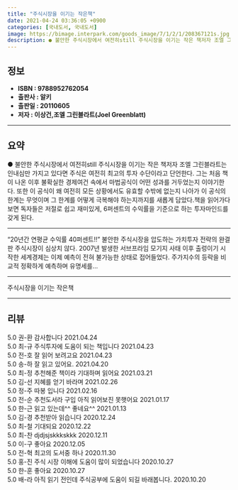 ```yaml
---
title: "주식시장을 이기는 작은책"
date: 2021-04-24 03:36:05 +0900
categories: [국내도서, 국내도서]
image: https://bimage.interpark.com/goods_image/7/1/2/1/208367121s.jpg
description: ● 불안한 주식시장에서 여전히still 주식시장을 이기는 작은 책저자 조엘 그린블라트는 인내심만 가지고 있다면 주식은 여전히 최고의 투자 수단이라고 단언한다. 그는 처음 책이 나온 이후 불확실한 경제여건 속에서 마법공식이 어떤 성과를 거두었는지 이야기한다. 또한 이 공식이 왜 여전히
---
```


## **정보**

- **ISBN : 9788952762054**
- **출판사 : 알키**
- **출판일 : 20110605**
- **저자 : 이상건,조엘 그린블라트(Joel Greenblatt)**

------



## **요약**

●  불안한 주식시장에서 여전히still 주식시장을 이기는 작은 책저자 조엘 그린블라트는 인내심만 가지고 있다면 주식은 여전히 최고의 투자 수단이라고 단언한다. 그는 처음 책이 나온 이후 불확실한 경제여건 속에서 마법공식이 어떤 성과를 거두었는지 이야기한다. 또한 이 공식이 왜 여전히 모든 상황에서도 유효할 수밖에 없는지 나아가 이 공식의 한계는 무엇이며 그 한계를 어떻게 극복해야 하는지까지를 새롭게 담았다.책을 읽어가다 보면 독자들은 저절로 쉽고 재미있게, 6퍼센트의 수익률을 기준으로 하는 투자마인드를 갖게 된다.

------

“20년간 연평균 수익률 40퍼센트!!” 불안한 주식시장을 압도하는 가치투자 전략의 완결판 주식시장이 심상치 않다.  2007년 발생한 서브프라임 모기지 사태 이후 출렁이기 시작한 세계경제는 이제 예측이 전혀 불가능한 상태로 접어들었다. 주가지수의 등락을 비교적 정확하게 예측하며 유명세를... 

------


주식시장을 이기는 작은책 

------


## **리뷰** 

5.0 권-환 감사합니다 2021.04.24 <br/>5.0 최-규 주식투자에 도움이 되는 책입니다 2021.04.23 <br/>5.0 전-호 잘 읽어 보려고요 2021.04.23 <br/>5.0 송-하 잘 읽고 있어요. 2021.04.20 <br/>5.0 최-정 추천해준 책이라 기대하며 읽어요 2021.03.21 <br/>5.0 김-선 지혜를 얻기 바라며 2021.02.26 <br/>5.0 정-주 따봉 입니다  2021.02.16 <br/>5.0 전-순 추천도서라 구입 아직 읽어보진 못햇어요 2021.01.17 <br/>5.0 한-근 읽고 있는데^^ 좋네요^^ 2021.01.13 <br/>5.0 김-경 추천받아 읽습니다 2020.12.24 <br/>5.0 최-철  기대되요 2020.12.22 <br/>5.0 최-찬 djdjsjskkkskkk 2020.12.11 <br/>5.0 이-구 좋아요 2020.12.05 <br/>5.0 전-혁 최고의 도서중 하나 2020.11.30 <br/>5.0 홍-진 주식 시장 이해에  도움이  많이  되었습니다 2020.10.27 <br/>5.0 한-훈 좋아요 2020.10.27 <br/>5.0 배-라 아직 읽기 전인데 주식공부에 도움이 되길 바래봅니다. 2020.10.20 <br/>